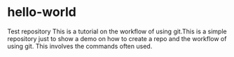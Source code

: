 # hello-world
Test repository
This is a tutorial on the workflow of using git.This is a simple repository just to show a demo on how to create a repo and the workflow of using git. This involves the commands often used.
